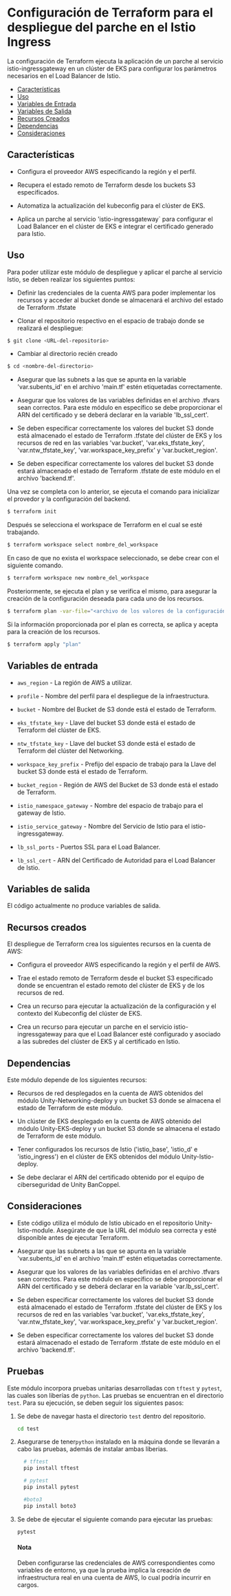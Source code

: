 # Configuración de Terraform para el despliegue del parche en el Istio Ingress

La configuración de Terraform ejecuta la aplicación de un parche al servicio istio-ingressgateway en un clúster de EKS para configurar los parámetros necesarios en el Load Balancer de Istio.

- [Características](#características)
- [Uso](#uso)
- [Variables de Entrada](#variables-de-entrada)
- [Variables de Salida](#variables-de-salida)
- [Recursos Creados](#recursos-creados)
- [Dependencias](#dependencias)
- [Consideraciones](#consideraciones)

## Características

- Configura el proveedor AWS especificando la región y el perfil.

- Recupera el estado remoto de Terraform desde los buckets S3 especificados.

- Automatiza la actualización del kubeconfig para el clúster de EKS.

- Aplica un parche al servicio 'istio-ingressgateway` para configurar el Load Balancer en el clúster de EKS e integrar el certificado generado para Istio.

## Uso

Para poder utilizar este módulo de despliegue y aplicar el parche al servicio Istio, se deben realizar los siguientes puntos:

- Definir las credenciales de la cuenta AWS para poder implementar los recursos y acceder al bucket donde se almacenará el archivo del estado de Terraform .tfstate

- Clonar el repositorio respectivo en el espacio de trabajo donde se realizará el despliegue:

```bash
$ git clone <URL-del-repositorio>
```

- Cambiar al directorio recién creado

```bash
$ cd <nombre-del-directorio>
```
- Asegurar que las subnets a las que se apunta en la variable 'var.subents_id' en el archivo 'main.tf' estén etiquetadas correctamente.

- Asegurar que los valores de las variables definidas en el archivo .tfvars sean correctos. Para este módulo en específico se debe proporcionar el ARN del certificado y se deberá declarar en la variable 'lb_ssl_cert'.

- Se deben especificar correctamente los valores del bucket S3 donde está almacenado el estado de Terraform .tfstate del clúster de EKS y los recursos de red en las variables 'var.bucket', 'var.eks_tfstate_key', 'var.ntw_tfstate_key', 'var.workspace_key_prefix' y 'var.bucket_region'.

- Se deben especificar correctamente los valores del bucket S3 donde estará almacenado el estado de Terraform .tfstate de este módulo en el archivo 'backend.tf'.

Una vez se completa con lo anterior, se ejecuta el comando para inicializar el provedor y la configuración del backend.

```bash
$ terraform init
```

Después se selecciona el workspace de Terraform en el cual se esté trabajando.

```bash
$ terraform workspace select nombre_del_workspace
```

En caso de que no exista el workspace seleccionado, se debe crear con el siguiente comando.

```bash
$ terraform workspace new nombre_del_workspace
```

Posteriormente, se ejecuta el plan y se verifica el mismo, para asegurar la creación de la configuración deseada para cada uno de los recursos.

```bash
$ terraform plan -var-file="<archivo de los valores de la configuración>" -var "profile=<iniciativa de Unity>" -out=plan
```

Si la información proporcionada por el plan es correcta, se aplica y acepta para la creación de los recursos.

```bash
$ terraform apply "plan"
```

## Variables de entrada

- `aws_region` - La región de AWS a utilizar.

- `profile` - Nombre del perfil para el despliegue de la infraestructura.

- `bucket` - Nombre del Bucket de S3 donde está el estado de Terraform.

- `eks_tfstate_key` - Llave del bucket S3 donde está el estado de Terraform del clúster de EKS.

- `ntw_tfstate_key` - Llave del bucket S3 donde está el estado de Terraform del clúster del Networking.

- `workspace_key_prefix` - Prefijo del espacio de trabajo para la Llave del bucket S3 donde está el estado de Terraform.

- `bucket_region` - Región de AWS del Bucket de S3 donde está el estado de Terraform.

- `istio_namespace_gateway` - Nombre del espacio de trabajo para el gateway de Istio.

- `istio_service_gateway` - Nombre del Servicio de Istio para el istio-ingressgateway.

- `lb_ssl_ports` - Puertos SSL para el Load Balancer.

- `lb_ssl_cert` - ARN del Certificado de Autoridad para el Load Balancer de Istio.


## Variables de salida

El código actualmente no produce variables de salida.

## Recursos creados

El despliegue de Terraform crea los siguientes recursos en la cuenta de AWS:

- Configura el proveedor AWS especificando la región y el perfil de AWS.

- Trae el estado remoto de Terraform desde el bucket S3 especificado donde se encuentran el estado remoto del clúster de EKS y de los recursos de red.

- Crea un recurso para ejecutar la actualización de la configuración y el contexto del Kubeconfig del clúster de EKS.

- Crea un recurso para ejecutar un parche en el servicio istio-ingressgateway para que el Load Balancer esté configurado y asociado a las subredes del clúster de EKS y al certificado en Istio.

## Dependencias

Este módulo depende de los siguientes recursos:

- Recursos de red desplegados en la cuenta de AWS obtenidos del módulo Unity-Networking-deploy y un bucket S3 donde se almacena el estado de Terraform de este módulo.

- Un clúster de EKS desplegado en la cuenta de AWS obtenido del módulo Unity-EKS-deploy y un bucket S3 donde se almacena el estado de Terraform de este módulo.

- Tener configurados los recursos de Istio ('istio_base', 'istio_d' e 'istio_ingress') en el clúster de EKS obtenidos del módulo Unity-Istio-deploy.

- Se debe declarar el ARN del certificado obtenido por el equipo de ciberseguridad de Unity BanCoppel.


## Consideraciones

- Este código utiliza el módulo de Istio ubicado en el repositorio Unity-Istio-module. Asegúrate de que la URL del módulo sea correcta y esté disponible antes de ejecutar Terraform.

- Asegurar que las subnets a las que se apunta en la variable 'var.subents_id' en el archivo 'main.tf' estén etiquetadas correctamente.

- Asegurar que los valores de las variables definidas en el archivo .tfvars sean correctos. Para este módulo en específico se debe proporcionar el ARN del certificado y se deberá declarar en la variable 'var.lb_ssl_cert'.

- Se deben especificar correctamente los valores del bucket S3 donde está almacenado el estado de Terraform .tfstate del clúster de EKS y los recursos de red en las variables 'var.bucket', 'var.eks_tfstate_key', 'var.ntw_tfstate_key', 'var.workspace_key_prefix' y 'var.bucket_region'.

- Se deben especificar correctamente los valores del bucket S3 donde estará almacenado el estado de Terraform .tfstate de este módulo en el archivo 'backend.tf'.

## Pruebas

Este módulo incorpora pruebas unitarias desarrolladas con `tftest` y `pytest`, las cuales son liberías de `python`. Las pruebas se encuentran en el directorio `test`. Para su ejecución, se deben seguir los siguientes pasos:

1. Se debe de navegar hasta el directorio `test` dentro del repositorio.
    ```bash
    cd test
2. Asegurarse de tener`python` instalado en la máquina donde se llevarán a cabo las pruebas, además de instalar ambas liberias.
    ```python
      # tftest
      pip install tftest

      # pytest
      pip install pytest

      #boto3
      pip install boto3
    ```
4. Se debe de ejecutar el siguiente comando para ejecutar las pruebas:
    ```bash
    pytest
    ```
    #### Nota
    Deben configurarse las credenciales de AWS correspondientes como variables de entorno, ya que la prueba implica la creación de infraestructura real en una cuenta de AWS, lo cual podría incurrir en cargos.